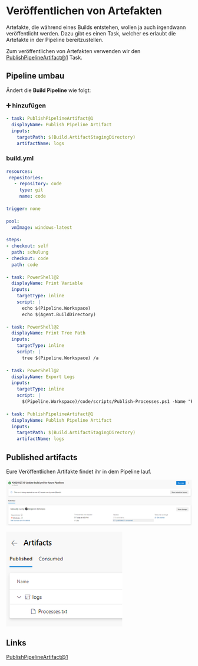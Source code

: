 # Veröffentlichen von Artefakten

Artefakte, die während eines Builds entstehen, wollen ja auch irgendwann veröffentlicht werden. Dazu gibt es einen Task, welcher es erlaubt die Artefakte in der Pipeline bereitzustellen.

Zum veröffentlichen von Artefakten verwenden wir den [PublishPipelineArtifact@1](https://docs.microsoft.com/en-us/azure/devops/pipelines/tasks/utility/publish-pipeline-artifact?view=azure-devops) Task. 

## Pipeline umbau
Ändert die **Build Pipeline** wie folgt:

### ➕ hinzufügen
```yaml
- task: PublishPipelineArtifact@1
  displayName: Publish Pipeline Artifact
  inputs:
    targetPath: $(Build.ArtifactStagingDirectory)
    artifactName: logs
```

### build.yml

```yaml
resources:
 repositories:
   - repository: code
     type: git
     name: code

trigger: none

pool:
  vmImage: windows-latest

steps:
- checkout: self
  path: schulung
- checkout: code
  path: code

- task: PowerShell@2
  displayName: Print Variable
  inputs:
    targetType: inline
    script: |
      echo $(Pipeline.Workspace)
      echo $(Agent.BuildDirectory)

- task: PowerShell@2
  displayName: Print Tree Path
  inputs:
    targetType: inline
    script: |
      tree $(Pipeline.Workspace) /a

- task: PowerShell@2
  displayName: Export Logs
  inputs:
    targetType: inline
    script: |
      $(Pipeline.Workspace)/code/scripts/Publish-Processes.ps1 -Name "Processes.txt" -Path $(Build.ArtifactStagingDirectory)

- task: PublishPipelineArtifact@1
  displayName: Publish Pipeline Artifact
  inputs:
    targetPath: $(Build.ArtifactStagingDirectory)
    artifactName: logs
```
## Published artifacts
Eure Veröffentlichen Artifakte findet ihr in dem Pipeline lauf.

![Azure DevOps](Bild16.png)

![Azure DevOps](Bild17.png)

## Links

[PublishPipelineArtifact@1](https://docs.microsoft.com/en-us/azure/devops/pipelines/tasks/utility/publish-pipeline-artifact?view=azure-devops)  